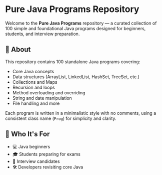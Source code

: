 # Pure Java Programs Repository

Welcome to the **Pure Java Programs** repository — a curated collection of 100 simple and foundational Java programs designed for beginners, students, and interview preparation.

## 📘 About

This repository contains 100 standalone Java programs covering:

- Core Java concepts
- Data structures (ArrayList, LinkedList, HashSet, TreeSet, etc.)
- Collections and Maps
- Recursion and loops
- Method overloading and overriding
- String and date manipulation
- File handling and more

Each program is written in a minimalistic style with no comments, using a consistent class name (`Prog`) for simplicity and clarity.

## 🧠 Who It's For

- 💻 Java beginners
- 🎓 Students preparing for exams
- 🧪 Interview candidates
- 🛠️ Developers revisiting core Java



